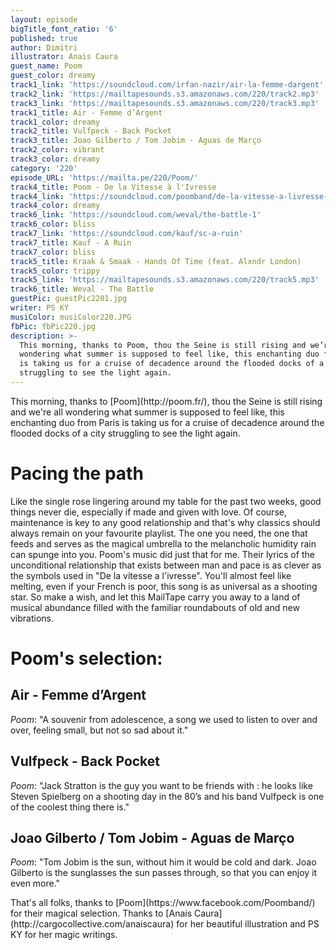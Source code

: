 ```yaml
---
layout: episode
bigTitle_font_ratio: '6'
published: true
author: Dimitri
illustrator: Anais Caura
guest_name: Poom
guest_color: dreamy
track1_link: 'https://soundcloud.com/irfan-nazir/air-la-femme-dargent'
track2_link: 'https://mailtapesounds.s3.amazonaws.com/220/track2.mp3'
track3_link: 'https://mailtapesounds.s3.amazonaws.com/220/track3.mp3'
track1_title: Air - Femme d’Argent
track1_color: dreamy
track2_title: Vulfpeck - Back Pocket
track3_title: Joao Gilberto / Tom Jobim - Aguas de Março
track2_color: vibrant
track3_color: dreamy
category: '220'
episode_URL: 'https://mailta.pe/220/Poom/'
track4_title: Poom - De la Vitesse à l'Ivresse
track4_link: 'https://soundcloud.com/poomband/de-la-vitesse-a-livresse-2'
track4_color: dreamy
track6_link: 'https://soundcloud.com/weval/the-battle-1'
track6_color: bliss
track7_link: 'https://soundcloud.com/kauf/sc-a-ruin'
track7_title: Kauf - A Ruin
track7_color: bliss
track5_title: Kraak & Smaak - Hands Of Time (feat. Alxndr London)
track5_color: trippy
track5_link: 'https://mailtapesounds.s3.amazonaws.com/220/track5.mp3'
track6_title: Weval - The Battle
guestPic: guestPic2201.jpg
writer: PS KY
musiColor: musiColor220.JPG
fbPic: fbPic220.jpg
description: >-
  This morning, thanks to Poom, thou the Seine is still rising and we’re all
  wondering what summer is supposed to feel like, this enchanting duo from Paris
  is taking us for a cruise of decadence around the flooded docks of a city
  struggling to see the light again.
---
```


<p id="introduction">
This morning, thanks to [Poom](http://poom.fr/), thou the Seine is still rising and we're all wondering what summer is supposed to feel like, this enchanting duo from Paris is taking us for a cruise of decadence around the flooded docks of a city struggling to see the light again.</p>

# Pacing the path

Like the single rose lingering around my table for the past two weeks, good things never die, especially if made and given with love. Of course, maintenance is key to any good relationship and that's why classics should always remain on your favourite playlist. The one you need, the one that feeds and serves as the magical umbrella to the melancholic humidity rain can spunge into you. Poom's music did just that for me. Their lyrics of the unconditional relationship that exists between man and pace is as clever as the symbols used in "De la vitesse a l'ivresse".
You'll almost feel like melting, even if your French is poor, this song is as universal as a shooting star. So make a wish, and let this MailTape carry you away to a land of musical abundance filled with the familiar roundabouts of old and new vibrations.

# Poom's selection:

## Air - Femme d’Argent

_Poom_: "A souvenir from adolescence, a song we used to listen to over and over, feeling small, but not so sad about it."

## Vulfpeck - Back Pocket

_Poom_: "Jack Stratton is the guy you want to be friends with : he looks like Steven Spielberg on a shooting day in the 80’s and his band Vulfpeck is one of the coolest thing there is."

## Joao Gilberto / Tom Jobim - Aguas de Março

_Poom_: "Tom Jobim is the sun, without him it would be cold and dark. Joao Gilberto is the sunglasses the sun passes through, so that you can enjoy it even more."

<p id="outroduction">
That's all folks, thanks to [Poom](https://www.facebook.com/Poomband/) for their magical selection. Thanks to [Anais Caura](http://cargocollective.com/anaiscaura) for her beautiful illustration and PS KY for her magic writings.</p>
